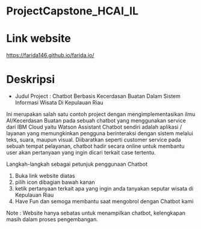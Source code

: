 # ProjectCapstone_HCAI_IL
# Link website 
https://farida146.github.io/farida.io/
# Deskripsi 
- Judul Project : Chatbot Berbasis Kecerdasan Buatan Dalam Sistem Informasi Wisata Di Kepulauan Riau

Ini merupakan salah satu contoh project dengan mengimplementasikan ilmu AI/Kecerdasan Buatan pada sebuah chatbot yang menggunakan service dari IBM Cloud yaitu Watson Assistant
Chatbot sendiri adalah aplikasi / layanan yang memungkinkan pengguna berinteraksi dengan sistem melalui teks, suara, maupun visual.
Diibaratkan seperti customer service pada sebuah tempat pelayanan, chatbot hadir secara online untuk membantu user akan pertanyaan yang ingin dicari terkait case tertentu. 

Langkah-langkah sebagai petunjuk penggunaan Chatbot
1. Buka link website diatas
2. pilih icon dibagian bawah kanan
3. ketik pertanyaan terkait apa yang ingin anda tanyakan seputar wisata di Kepulauan Riau
4. Have Fun dan semoga membantu saat mengobrol dengan Chatbot kami

Note : 
Website hanya sebatas untuk menampilkan chatbot, kelengkapan masih dalam proses pengembangan.
